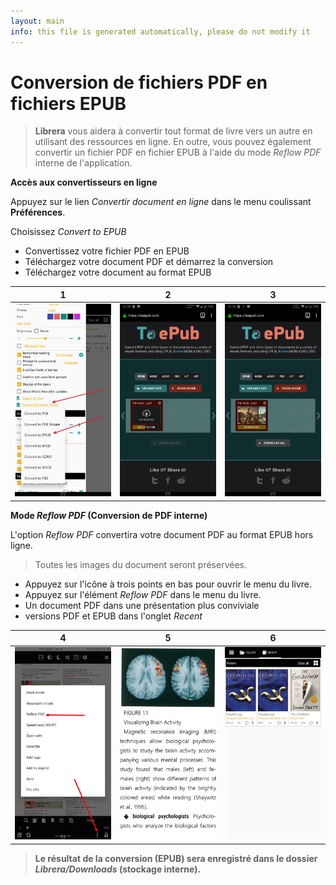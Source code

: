 ```yaml
---
layout: main
info: this file is generated automatically, please do not modify it
---
```


# Conversion de fichiers PDF en fichiers EPUB

> **Librera** vous aidera à convertir tout format de livre vers un autre en utilisant des ressources en ligne. En outre, vous pouvez également convertir un fichier PDF en fichier EPUB à l'aide du mode _Reflow PDF_ interne de l'application.

**Accès aux convertisseurs en ligne**

Appuyez sur le lien _Convertir document en ligne_ dans le menu coulissant **Préférences**.

Choisissez _Convert to EPUB_

* Convertissez votre fichier PDF en EPUB
* Téléchargez votre document PDF et démarrez la conversion
* Téléchargez votre document au format EPUB

|1|2|3|
|-|-|-|
|![](1.png)|![](2.png)|![](3.png)|

**Mode _Reflow PDF_ (Conversion de PDF interne)**

L'option _Reflow PDF_ convertira votre document PDF au format EPUB hors ligne.
> Toutes les images du document seront préservées.

* Appuyez sur l'icône à trois points en bas pour ouvrir le menu du livre.
* Appuyez sur l'élément _Reflow PDF_ dans le menu du livre.
* Un document PDF dans une présentation plus conviviale
* versions PDF et EPUB dans l'onglet _Recent_

|4|5|6|
|-|-|-|
|![](4.png)|![](5.png)|![](6.png)|
> **Le résultat de la conversion (EPUB) sera enregistré dans le dossier _Librera/Downloads_ (stockage interne).**
